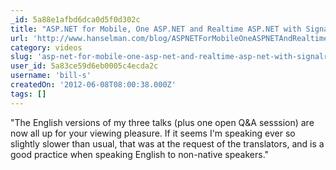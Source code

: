 ```yaml
---
_id: 5a88e1afbd6dca0d5f0d302c
title: "ASP.NET for Mobile, One ASP.NET and Realtime ASP.NET with Signalr - Video of Scott Hanselman's talks in Russia"
url: 'http://www.hanselman.com/blog/ASPNETForMobileOneASPNETAndRealtimeASPNETWithSignalrVideoOfScottHanselmansTalksInRussia.aspx'
category: videos
slug: 'asp-net-for-mobile-one-asp-net-and-realtime-asp-net-with-signalr-video-of-scott-hanselmans-talks-in'
user_id: 5a83ce59d6eb0005c4ecda2c
username: 'bill-s'
createdOn: '2012-06-08T08:00:38.000Z'
tags: []
---
```


"The English versions of my three talks (plus one open Q&amp;A sesssion) are now all up for your viewing pleasure. If it seems I'm speaking ever so slightly slower than usual, that was at the request of the translators, and is a good practice when speaking English to non-native speakers."
